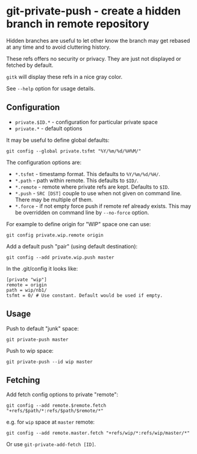 # git-private-push - create a hidden branch in remote repository

Hidden branches are useful to let other know the branch may get rebased at any
time and to avoid cluttering history.

These refs offers no security or privacy. They are just not displayed or
fetched by default.

`gitk` will display these refs in a nice gray color.

See `--help` option for usage details.

## Configuration

- `private.$ID.*` - configuration for particular private space
- `private.*` - default options

It may be useful to define global defaults:

    git config --global private.tsfmt "%Y/%m/%d/%H%M/"

The configuration options are:

- `*.tsfmt`  - timestamp format. This defaults to `%Y/%m/%d/%H/`.
- `*.path`   - path within remote. This defaults to `$ID/`.
- `*.remote` - remote where private refs are kept. Defaults to `$ID`.
- `*.push`   - `SRC [DST]` couple to use when not given on command line. There
  may be multiple of them.
- `*.force`  - if not empty force push if remote ref already exists. This may
  be overridden on command line by `--no-force` option.

For example to define origin for "WIP" space one can use:

    git config private.wip.remote origin

Add a default push "pair" (using default destination):

    git config --add private.wip.push master

In the .git/config it looks like:

    [private "wip"]
    remote = origin
    path = wip/nb1/
    tsfmt = 0/ # Use constant. Default would be used if empty.

## Usage

Push to default "junk" space:

    git private-push master

Push to wip space:

    git private-push --id wip master

## Fetching

Add fetch config options to private "remote":

    git config --add remote.$remote.fetch "+refs/$path/*:refs/$path/$remote/*"

e.g. for `wip` space at `master` remote:

    git config --add remote.master.fetch "+refs/wip/*:refs/wip/master/*"

Or use `git-private-add-fetch [ID]`.

